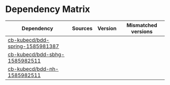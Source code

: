 # Dependency Matrix

Dependency | Sources | Version | Mismatched versions
---------- | ------- | ------- | -------------------
[cb-kubecd/bdd-spring-1585981387](https://github.com/cb-kubecd/bdd-spring-1585981387.git) |  | []() | 
[cb-kubecd/bdd-sbhg-1585982511](https://github.com/cb-kubecd/bdd-sbhg-1585982511.git) |  | []() | 
[cb-kubecd/bdd-nh-1585982511](https://github.com/cb-kubecd/bdd-nh-1585982511.git) |  | []() | 
